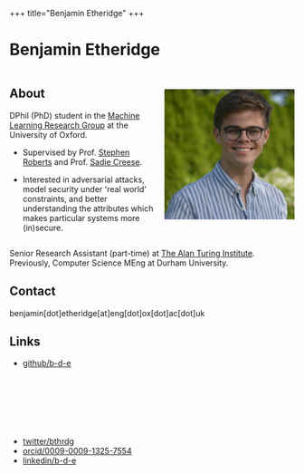 +++
title="Benjamin Etheridge"
+++
<link rel="stylesheet" href="/css/main.css">

# Benjamin Etheridge

<div style="display: flex; align-items: center; gap: 20px;">
  <div>

## About
DPhil (PhD) student in the [Machine Learning Research Group](https://robots.ox.ac.uk/~parg/) at the University of Oxford.

- Supervised by Prof. [Stephen Roberts](https://www.robots.ox.ac.uk/~sjrob/) and Prof. [Sadie Creese](https://www.cs.ox.ac.uk/people/sadie.creese/).

- Interested in adversarial attacks, model security under 'real world' constraints, and better understanding the attributes which makes particular systems more (in)secure. 

</div>
<div>
<img defer id="headshot" src="headshot-low-res.jpg" alt="Me" style="">
</div>
</div>

Senior Research Assistant (part-time) at [The Alan Turing Institute](https://turing.ac.uk/).
Previously, Computer Science MEng at Durham University.

## Contact
benjamin[dot]etheridge[at]eng[dot]ox[dot]ac[dot]uk

<!-- [PGP Key](/pgp) -->

## Links
- [github/b-d-e](https://github.com/b-d-e)


<iframe
  id="gitgraph"
  src=""
  width="90%"
  height="90px"
  style="padding-left: 40px; border: none; transition: opacity 0.5s ease-in-out;"
  scrolling="no"
  frameborder="0"
></iframe>



- [twitter/bthrdg](https://x.com/bthrdg)
- [orcid/0009-0009-1325-7554](https://orcid.org/0009-0009-1325-7554)
- [linkedin/b-d-e](https://www.linkedin.com/in/b-d-e/)
